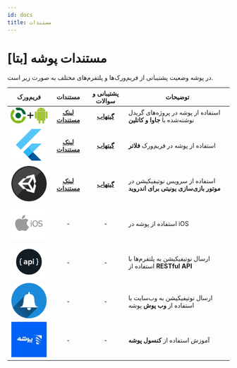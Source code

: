 ```yaml
---
id: docs
title: مستندات
---
```


# مستندات پوشه [بتا]

در پوشه وضعیت پشتیبانی از فریم‌ورک‌ها و پلتفرم‌های مختلف به صورت زیر است.


|فریم‌ورک|مستندات|پشتیبانی و سوالات|توضیحات
|:---:|:----:|:----:|----|
|[<img src="/img/android_native.png" width="120" />](android-studio/intro.md)|[**لینک مستندات**](android-studio/studio-intro)|[**گیتهاب**](https://github.com/pusheco/android-studio-sample/issues?utf8=%E2%9C%93&q=is%3Aissue)|استفاده از پوشه در پروژه‌های گریدل نوشته‌شده با **جاوا و کاتلین**
|[<img src="/img/flutter_logo.png" width="80" />](flutter/intro.md)|[**لینک مستندات**](flutter/intro.md)|[**گیتهاب**](https://github.com/pusheco/pushe-flutter/issues?utf8=%E2%9C%93&q=is%3Aissue)|استفاده از پوشه در فریم‌ورک **فلاتر**|
|[<img src="/img/unity_logo.png" width="80" />](unity/intro.md)|[**لینک مستندات**](unity/intro.md)|[**گیتهاب**](https://github.com/pusheco/unity-sample/issues?utf8=%E2%9C%93&q=is%3Aissue)|استفاده از سرویس نوتیفیکیشن در **موتور بازی‌سازی یونیتی برای اندروید**|
|[<img src="/img/ios_native.png" width="80" />](all.md)|-|-|استفاده از پوشه در iOS|
|[<img src="/img/restapi.png" width="80" />](all.md)|-|-|ارسال نوتیفیکیشن به پلتفرم‌ها با استفاده از **RESTful API**|
|[<img src="/img/webpush.png" width="80" />](all.md)|-|-|ارسال نوتیفیکیشن به وب‌‌سایت با استفاده از **وب پوش** پوشه|
|[<img src="/img/pushe_logo.jpeg" width="80" />](all.md)|-|-|آموزش استفاده از **کنسول پوشه**|

